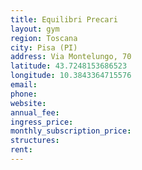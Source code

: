 ```yaml
---
title: Equilibri Precari
layout: gym
region: Toscana
city: Pisa (PI)
address: Via Montelungo, 70
latitude: 43.7248153686523
longitude: 10.3843364715576
email: 
phone: 
website: 
annual_fee: 
ingress_price: 
monthly_subscription_price: 
structures: 
rent: 
---
```


